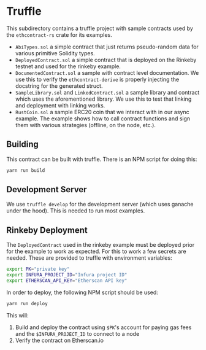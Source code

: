 # Truffle

This subdirectory contains a truffle project with sample contracts used by the
`ethcontract-rs` crate for its examples.

- `AbiTypes.sol` a simple contract that just returns pseudo-random data for
  various primitive Solidity types.
- `DeployedContract.sol` a simple contract that is deployed on the Rinkeby
  testnet and used for the rinkeby example.
- `DocumentedContract.sol` a sample with contract level documentation. We use
  this to verify the `ethcontract-derive` is properly injecting the docstring
  for the generated struct.
- `SampleLibrary.sol` and `LinkedContract.sol` a sample library and contract
  which uses the aforementioned library. We use this to test that linking and
  deployment with linking works.
- `RustCoin.sol` a sample ERC20 coin that we interact with in our async example.
  The example shows how to call contract functions and sign them with various
  strategies (offline, on the node, etc.).

## Building

This contract can be built with truffle. There is an NPM script for doing this:

```sh
yarn run build
```

## Development Server

We use `truffle develop` for the development server (which uses ganache under
the hood). This is needed to run most examples.

## Rinkeby Deployment

The `DeployedContract` used in the rinkeby example must be deployed prior for
the example to work as expected. For this to work a few secrets are needed.
These are provided to truffle with environment variables:

```sh
export PK="private key"
export INFURA_PROJECT_ID="Infura project ID"
export ETHERSCAN_API_KEY="Etherscan API key"
```

In order to deploy, the following NPM script should be used:
```sh
yarn run deploy
```

This will:
1. Build and deploy the contract using `$PK`'s account for paying gas fees and
  the `$INFURA_PROJECT_ID` to connect to a node
2. Verify the contract on Etherscan.io
